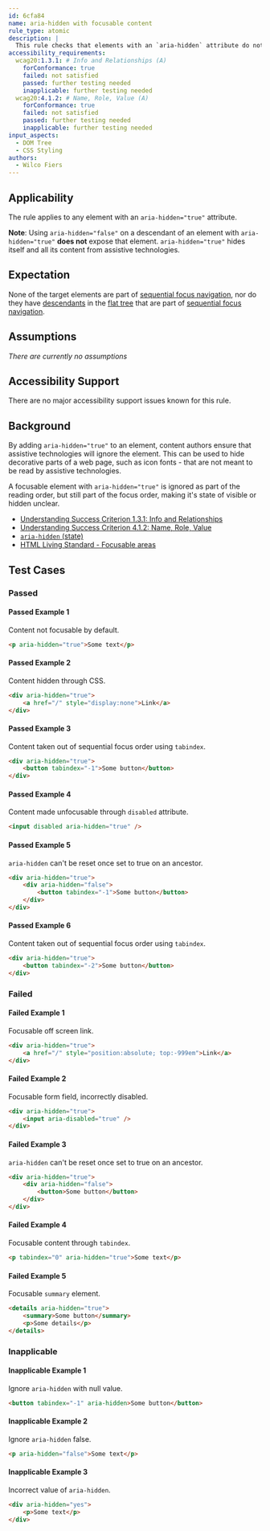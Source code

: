 ```yaml
---
id: 6cfa84
name: aria-hidden with focusable content
rule_type: atomic
description: |
  This rule checks that elements with an `aria-hidden` attribute do not contain focusable elements
accessibility_requirements:
  wcag20:1.3.1: # Info and Relationships (A)
    forConformance: true
    failed: not satisfied
    passed: further testing needed
    inapplicable: further testing needed
  wcag20:4.1.2: # Name, Role, Value (A)
    forConformance: true
    failed: not satisfied
    passed: further testing needed
    inapplicable: further testing needed
input_aspects:
  - DOM Tree
  - CSS Styling
authors:
  - Wilco Fiers
---
```


## Applicability

The rule applies to any element with an `aria-hidden="true"` attribute.

**Note**: Using `aria-hidden="false"` on a descendant of an element with `aria-hidden="true"` **does not** expose that element. `aria-hidden="true"` hides itself and all its content from assistive technologies.

## Expectation

None of the target elements are part of [sequential focus navigation](https://www.w3.org/TR/html/editing.html#sec-sequential-focus-navigation), nor do they have [descendants](https://www.w3.org/TR/dom41/#concept-tree-descendant) in the [flat tree](https://drafts.csswg.org/css-scoping/#flat-tree) that are part of [sequential focus navigation](https://www.w3.org/TR/html/editing.html#sec-sequential-focus-navigation).

## Assumptions

_There are currently no assumptions_

## Accessibility Support

There are no major accessibility support issues known for this rule.

## Background

By adding `aria-hidden="true"` to an element, content authors ensure that assistive technologies will ignore the element. This can be used to hide decorative parts of a web page, such as icon fonts - that are not meant to be read by assistive technologies.

A focusable element with `aria-hidden="true"` is ignored as part of the reading order, but still part of the focus order, making it's state of visible or hidden unclear.

- [Understanding Success Criterion 1.3.1: Info and Relationships](https://www.w3.org/WAI/WCAG21/Understanding/info-and-relationships)
- [Understanding Success Criterion 4.1.2: Name, Role, Value](https://www.w3.org/WAI/WCAG21/Understanding/name-role-value)
- [`aria-hidden` (state)](https://www.w3.org/TR/wai-aria-1.1/#aria-hidden)
- [HTML Living Standard - Focusable areas](https://html.spec.whatwg.org/multipage/interaction.html#focusable-area)

## Test Cases

### Passed

#### Passed Example 1

Content not focusable by default.

```html
<p aria-hidden="true">Some text</p>
```

#### Passed Example 2

Content hidden through CSS.

```html
<div aria-hidden="true">
	<a href="/" style="display:none">Link</a>
</div>
```

#### Passed Example 3

Content taken out of sequential focus order using `tabindex`.

```html
<div aria-hidden="true">
	<button tabindex="-1">Some button</button>
</div>
```

#### Passed Example 4

Content made unfocusable through `disabled` attribute.

```html
<input disabled aria-hidden="true" />
```

#### Passed Example 5

`aria-hidden` can't be reset once set to true on an ancestor.

```html
<div aria-hidden="true">
	<div aria-hidden="false">
		<button tabindex="-1">Some button</button>
	</div>
</div>
```

#### Passed Example 6

Content taken out of sequential focus order using `tabindex`.

```html
<div aria-hidden="true">
	<button tabindex="-2">Some button</button>
</div>
```

### Failed

#### Failed Example 1

Focusable off screen link.

```html
<div aria-hidden="true">
	<a href="/" style="position:absolute; top:-999em">Link</a>
</div>
```

#### Failed Example 2

Focusable form field, incorrectly disabled.

```html
<div aria-hidden="true">
	<input aria-disabled="true" />
</div>
```

#### Failed Example 3

`aria-hidden` can't be reset once set to true on an ancestor.

```html
<div aria-hidden="true">
	<div aria-hidden="false">
		<button>Some button</button>
	</div>
</div>
```

#### Failed Example 4

Focusable content through `tabindex`.

```html
<p tabindex="0" aria-hidden="true">Some text</p>
```

#### Failed Example 5

Focusable `summary` element.

```html
<details aria-hidden="true">
	<summary>Some button</summary>
	<p>Some details</p>
</details>
```

### Inapplicable

#### Inapplicable Example 1

Ignore `aria-hidden` with null value.

```html
<button tabindex="-1" aria-hidden>Some button</button>
```

#### Inapplicable Example 2

Ignore `aria-hidden` false.

```html
<p aria-hidden="false">Some text</p>
```

#### Inapplicable Example 3

Incorrect value of `aria-hidden`.

```html
<div aria-hidden="yes">
	<p>Some text</p>
</div>
```
